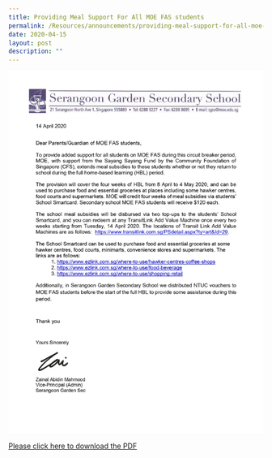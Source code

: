 ```yaml
---
title: Providing Meal Support For All MOE FAS students
permalink: /Resources/announcements/providing-meal-support-for-all-moe-fas-students/
date: 2020-04-15
layout: post
description: ""
---
```

![](/images/For-PG-Providing-Meal-Support-For-All-MOE-FAS-students_page-0001.jpg)

[Please click here to download the PDF](https://www.sgs.edu.sg/wp-content/uploads/2020/04/Providing-Meal-Support-For-All-MOE-FAS-students.pdf)